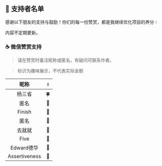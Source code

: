 
## 🌸 支持者名单

感谢以下朋友的支持与鼓励！你们的每一份赞赏，都是我继续优化项目的养分 💧

内容不定期更新。

### ☕ 微信赞赏支持
> 请在赞赏时备注昵称或匿名，有疑问可联系作者。

> 标识为趣味展示，不代表实际金额

|     昵称      |   💧   |
| :-----------: | :---: |
|    杨三省     |   🍀   |
|     匿名      |   🌳   |
|    Finish     |   🌳   |
|     匿名      |   🌳   |
|    去就就     |   🌱   |
|     Five      |   🌱   |
|  Edward德华   |   🌱   |
| Assertiveness |   🌸   |

